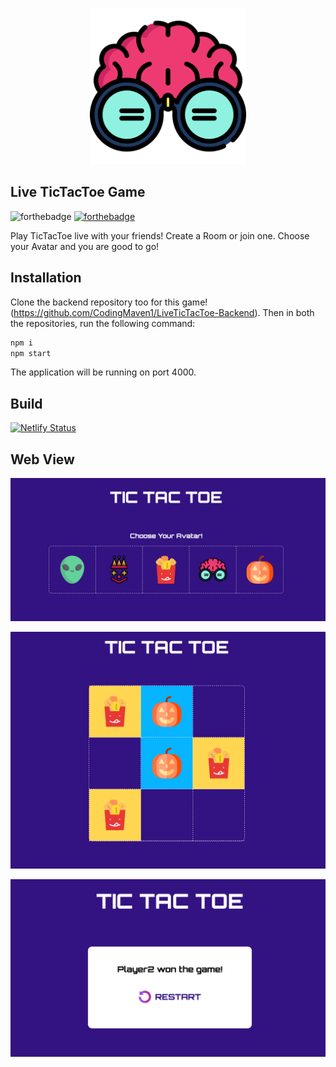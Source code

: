 <p align="center">
  <img width="250" height="auto" src="src/images/nerd.png">
</p>

## Live TicTacToe Game

![forthebadge](https://forthebadge.com/images/badges/built-with-love.svg)
[![forthebadge](https://forthebadge.com/images/badges/check-it-out.svg)](https://forthebadge.com)

Play TicTacToe live with your friends! Create a Room or join one. Choose your Avatar and you are good to go!


## Installation

Clone the backend repository too for this game! (https://github.com/CodingMaven1/LiveTicTacToe-Backend). Then in both the repositories, run the following command:

```bash
npm i
npm start
```

The application will be running on port 4000.


## Build
[![Netlify Status](https://api.netlify.com/api/v1/badges/f011e335-8bd8-4c82-b5eb-036c60cabd26/deploy-status)](https://app.netlify.com/sites/livetictactoe/deploys)


## Web View

![](src/images/web3.png)

![](src/images/web2.png)

![](src/images/web1.png)